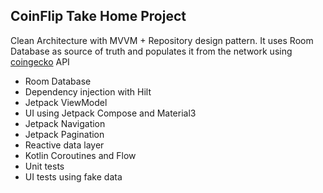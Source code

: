 ## CoinFlip Take Home Project

Clean Architecture with MVVM + Repository design pattern. It uses Room Database as source of truth and populates it from the network using [coingecko](https://www.coingecko.com/en/api/documentation) API

- Room Database
- Dependency injection with Hilt
- Jetpack ViewModel
- UI using Jetpack Compose and Material3
- Jetpack Navigation
- Jetpack Pagination
- Reactive data layer
- Kotlin Coroutines and Flow
- Unit tests
- UI tests using fake data